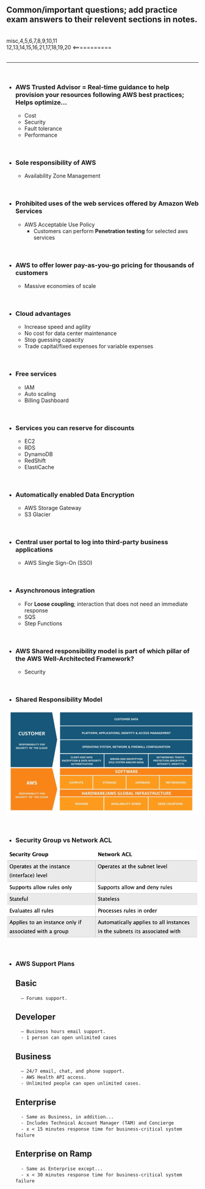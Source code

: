## **Common/important questions**; add practice exam answers to their relevent sections in notes.

<br>
misc,4,5,6,7,8,9,10,11
<br>
12,13,14,15,16,21,17,18,19,20 <===========
<br>

<br>

-------------------------------------------------

<br>

- ### **AWS Trusted Advisor** = Real-time guidance to help provision your resources following AWS best practices; Helps optimize...
	- 	Cost
	-	Security
	-	Fault tolerance
	-	Performance

<br>

- ### **Sole responsibility of AWS**
	- Availability Zone Management

<br>

- ### **Prohibited uses of the web services offered by Amazon Web Services**
	- AWS Acceptable Use Policy
		- Customers can perform **Penetration testing** for selected aws services

<br>

- ### **AWS to offer lower pay-as-you-go pricing for thousands of customers**
	- Massive economies of scale

<br>

- ### **Cloud advantages**
	- Increase speed and agility
	- No cost for data center maintenance
	- Stop guessing capacity
	- Trade capital/fixed expenses for variable expenses

<br>

- ### **Free services**
	- IAM
	- Auto scaling
	- Billing Dashboard

<br>

- ### **Services you can reserve for discounts**
	- EC2
	- RDS
	- DynamoDB
	- RedShift
	- ElastiCache

<br>

- ### **Automatically enabled Data Encryption**
	- AWS Storage Gateway
	- S3 Glacier

<br>

- ### **Central user portal to log into third-party business applications**
	- AWS Single Sign-On (SSO)

<br>

- ### **Asynchronous integration**
	- For **Loose coupling**; interaction that does not need an immediate response
	- SQS
	- Step Functions

<br>

- ### **AWS Shared responsibility model is part of which pillar of the AWS Well-Architected Framework?**
	- Security

<br>

- ### **Shared Responsibility Model**
![](sharedResponsibilityModel.jpg)

<br>

- ### **Security Group vs Network ACL**
![](securityGroupNetworkACL.jpg)

<br>

- ### **AWS Support Plans**
	## **Basic**
		– Forums support.
	## **Developer**
		– Business hours email support.
		- 1 person can open unlimited cases
	## **Business**
		– 24/7 email, chat, and phone support.
		- AWS Health API access.
		- Unlimited people can open unlimited cases.
	## **Enterprise**
		- Same as Business, in addition...
		- Includes Technical Account Manager (TAM) and Concierge
		- x < 15 minutes response time for business-critical system failure
	## **Enterprise on Ramp**
		- Same as Enterprise except...
		- x < 30 minutes response time for business-critical system failure

<br>